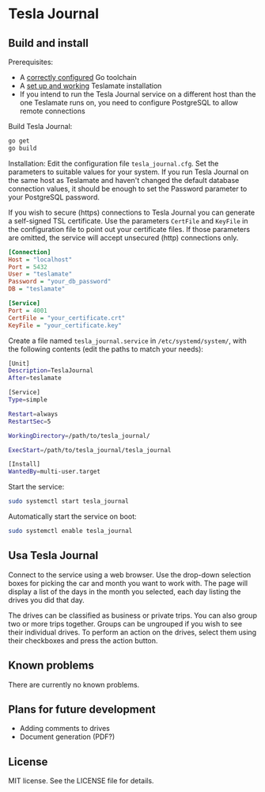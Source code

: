 # Tesla Journal

## Build and install

Prerequisites:

* A [correctly configured](https://golang.org/doc/install#testing) Go toolchain
* A [set up and working](https://docs.teslamate.org/docs/installation/debian) Teslamate installation
* If you intend to run the Tesla Journal service on a different host than the one Teslamate runs on, you need to
  configure PostgreSQL to allow remote connections

Build Tesla Journal:
```sh
go get
go build
```

Installation:
Edit the configuration file `tesla_journal.cfg`. Set the parameters to suitable values for your system. If you run Tesla Journal
on the same host as Teslamate and haven't changed the default database connection values, it should be enough to set the Password
parameter to your PostgreSQL password.

If you wish to secure (https) connections to Tesla Journal you can generate a self-signed TSL certificate. Use the parameters `CertFile` and
`KeyFile` in the configuration file to point out your certificate files. If those parameters are omitted, the service will accept
unsecured (http) connections only.

```cfg
[Connection]
Host = "localhost"
Port = 5432
User = "teslamate"
Password = "your_db_password"
DB = "teslamate"

[Service]
Port = 4001
CertFile = "your_certificate.crt"
KeyFile = "your_certificate.key"
```

Create a file named `tesla_journal.service` in `/etc/systemd/system/`, with the following contents (edit the paths to match your needs):
```sh
[Unit]
Description=TeslaJournal
After=teslamate

[Service]
Type=simple

Restart=always
RestartSec=5

WorkingDirectory=/path/to/tesla_journal/

ExecStart=/path/to/tesla_journal/tesla_journal

[Install]
WantedBy=multi-user.target
```
Start the service:
```sh
sudo systemctl start tesla_journal
```
Automatically start the service on boot:
```sh
sudo systemctl enable tesla_journal
```

## Usa Tesla Journal

Connect to the service using a web browser. Use the drop-down selection boxes for picking the car and month you want to work with.
The page will display a list of the days in the month you selected, each day listing the drives you did that day.

The drives can be classified as business or private trips. You can also group two or more trips together. Groups can be ungrouped
if you wish to see their individual drives. To perform an action on the drives, select them using their checkboxes and press the action button.

## Known problems

There are currently no known problems.

## Plans for future development

* Adding comments to drives
* Document generation (PDF?)

## License

MIT license. See the LICENSE file for details.
